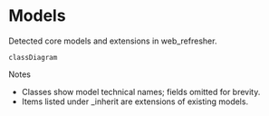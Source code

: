 # Models

Detected core models and extensions in web_refresher.

```mermaid
classDiagram
```

Notes
- Classes show model technical names; fields omitted for brevity.
- Items listed under _inherit are extensions of existing models.
